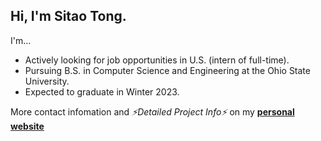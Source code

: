 <!--
**OwlinLight/OwlinLight** is a ✨ _special_ ✨ repository because its `README.md` (this file) appears on your GitHub profile.

Here are some ideas to get you started:

- 🔭 I’m currently working on ...
- 🌱 I’m currently learning ...
- 👯 I’m looking to collaborate on ...
- 🤔 I’m looking for help with ...
- 💬 Ask me about ...
- 📫 How to reach me: ...
- 😄 Pronouns: ...
- ⚡ Fun fact: ...
-->

## Hi, I'm **Sitao Tong**.

I'm...

- Actively looking for job opportunities in U.S. (intern of full-time).
- Pursuing B.S. in Computer Science and Engineering at the Ohio State University.
- Expected to graduate in Winter 2023.

More contact infomation and _⚡Detailed Project Info⚡_ on my [**personal website**](http://charlietong.netlify.app/) 
